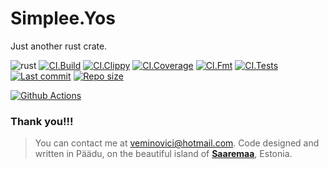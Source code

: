 # Simplee.Yos
Just another rust crate.

![rust](https://img.shields.io/badge/Rust-000000?style=for-the-badge&logo=rust&logoColor=white)
[![CI.Build](https://github.com/veminovici/yos/actions/workflows/build.yml/badge.svg?branch=main)](https://github.com/veminovici/yos/actions/workflows/build.yml)
[![CI.Clippy](https://github.com/veminovici/yos/actions/workflows/clippy.yml/badge.svg?branch=main)](https://github.com/veminovici/yos/actions/workflows/clippy.yml)
[![CI.Coverage](https://github.com/veminovici/yos/actions/workflows/coveralls.yml/badge.svg?branch=main)](https://github.com/veminovici/yos/actions/workflows/coveralls.yml)
[![CI.Fmt](https://github.com/veminovici/yos/actions/workflows/fmt.yml/badge.svg?branch=main)](https://github.com/veminovici/yos/actions/workflows/fmt.yml)
[![CI.Tests](https://github.com/veminovici/yos/actions/workflows/test.yml/badge.svg?branch=main)](https://github.com/veminovici/yos/actions/workflows/test.yml)
[![Last commit](https://img.shields.io/github/last-commit/veminovici/yos)](https://github.com/veminovici/yos)
[![Repo size](https://img.shields.io/github/repo-size/veminovici/yos)](https://github.com/veminovici/yos)

[![Github Actions](https://buildstats.info/github/chart/veminovici/yos)](https://github.com/veminovici/yos)


### Thank you!!!

> You can contact me at veminovici@hotmail.com. Code designed and written in Päädu, on the beautiful island of [**Saaremaa**](https://goo.gl/maps/DmB9ewY2R3sPGFnTA), Estonia.
